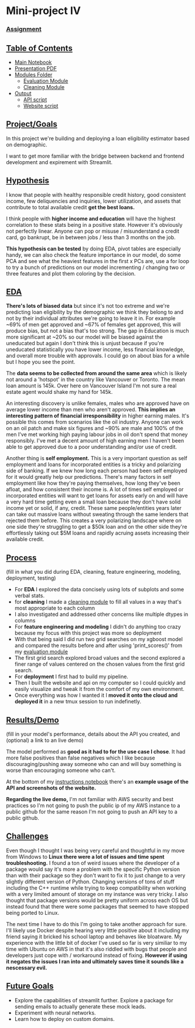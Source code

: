 # Mini-project IV

### [Assignment](assignment.md)

## <u>Table of Contents</u>
- [Main Notebook](/notebooks/instructions.ipynb)
- [Presentation PDF](/images/Deployment_Slides.pdf)
- [Modules Folder](/notebooks/modules/)
    - [Evaluation Module](/notebooks/modules/eval.py)
    - [Cleaning Module](/notebooks/modules/cleaning.py)
- [Output](/src/)
    - [API script](/src/app.py)
    - [Website script](/src/website.py)

## <u>Project/Goals</u>
In this project we're building and deploying a loan eligibility estimator based on demographic.

I want to get more familiar with the bridge between backend and frontend development and expirement with Streamlit.

## <u>Hypothesis</u>
I know that people with healthy responsible credit history, good consistent income, few deliquencies and inquiries, lower utilization, and assets that contribute to total available credit **get the best loans.**

I think people with **higher income and education** will have the highest correlation to these stats being in a positive state. However it's obviously not perfectly linear. Anyone can pop or misuse / misunderstand a credit card, go bankrupt, be in between jobs / less than 3 months on the job.

**This hypothesis can be tested** by doing EDA, pivot tables are especially handy, we can also check the feature importance in our model, do some PCA and see what the heaviest features in the first x PCs are, use a for loop to try a bunch of predictions on our model incrementing / changing two or three features and plot them coloring by the decision.

## <u>EDA </u>
**There's lots of biased data** but since it's not too extreme and we're predicting loan eligibility by the demographic we think they belong to and not by their individual attributes we're going to leave it in. For example ~69% of men get approved and ~67% of females get approved, this will produce bias, but not a bias that's too strong. The gap in Education is much more significant at ~20% so our model will be biased against the uneducated but again I don't think this is unjust because if you're uneducated statistically you have lower income, less financial knowledge, and overall more trouble with approvals. I could go on about bias for a while but I hope you see the point.

The **data seems to be collected from around the same area** which is likely not around a 'hotspot' in the country like Vancouver or Toronto. The mean loan amount is 145k. Over here on Vancouver Island I'm not sure a real estate agent would shake my hand for 145k.

An interesting discovery is unlike females, males who are approved have on average lower income than men who aren't approved. **This implies an interesting pattern of financial irresponsibility** in higher earning males. It's possible this comes from scenarios like the oil industry. Anyone can work on an oil patch and make six figures and ~90% are male and 100% of the men I've met working high paying labour jobs in oil don't spend that money responsibly. I've met a decent amount of high earning men I haven't been able to get approved due to a poor understanding and/or use of credit.

Another thing is **self employment.** This is a very important question as self employment and loans for incorporated entities is a tricky and polarizing side of banking. If we knew how long each person had been self employed for it would greatly help our predictions. There's many factors in self employment like how they're paying themselves, how long they've been afloat, and how consistent their income is. A lot of times self employed or incorporated entities will want to get loans for assets early on and will have a very hard time getting even a small loan because they don't have solid income yet or solid, if any, credit. These same people/entities years later can take out massive loans without sweating through the same lenders that rejected them before. This creates a very polarizing landscape where on one side they're struggling to get a $50k loan and on the other side they're effortlessly taking out $5M loans and rapidly acruing assets increasing their available credit.

## <u>Process</u>
(fill in what you did during EDA, cleaning, feature engineering, modeling, deployment, testing)
- For **EDA** I explored the data concisely using lots of subplots and some verbal stats.
- for **cleaning** I made a [cleaning module](/notebooks/modules/cleaning.py) to fill all values in a way that's most appropriate to each column
- I also investigated and addressed other concerns like multiple dtypes in columns
- For **feature engineering and modeling** I didn't do anything too crazy because my focus with this project was more so deployment
- With that being said I did run two grid searches on my xgboost model and compared the results before and after using 'print_scores()' from my [evaluation module](/notebooks/modules/eval.py)
- The first grid search explored broad values and the second explored a finer range of values centered on the chosen values from the first grid search.
- For **deployment** I first had to build my pipeline.
- Then I built the website and api on my computer so I could quickly and easily visualize and tweak it from the comfort of my own environment.
- Once everything was how I wanted it I **moved it onto the cloud and deployed it** in a new tmux session to run indefinetly.

## <u>Results/Demo</u>
(fill in your model's performance, details about the API you created, and (optional) a link to an live demo)

The model performed as **good as it had to for the use case I chose**. It had more false positives than false negatives which I like because discouraging/pushing away someone who can and will buy something is worse than encouraging someone who can't.

At the bottom of my [instructions notebook](/notebooks/instructions.ipynb) there's an **example usage of the API and screenshots of the website.**

**Regarding the live demo,** I'm not familiar with AWS security and best practices so I'm not going to push the public ip of my AWS instance to a public github for the same reason I'm not going to push an API key to a public github.

## <u>Challenges</u>
Even though I thought I was being very careful and thoughtful in my move from Windows to **Linux there were a lot of issues and time spent troubleshooting.** I found a ton of weird issues where the developer of a package would say it's more a problem with the specific Python version than with their package so they don't want to fix it to just change to a very slightly different version of Python. Changing versions of tons of stuff including the C++ runtime while trying to keep compatibility when working with a very limited amount of storage on my instance was very tricky. I also thought that package versions would be pretty uniform across each OS but instead found that there were some packages that seemed to have stopped being ported to Linux.

The next time I have to do this I'm going to take another approach for sure. I'll likely use Docker despite hearing very little positive about it including my friend saying it bricked his school laptop and behaves like bloatware. My experience with the little bit of docker I've used so far is very similiar to my time with Ubuntu on AWS in that it's also riddled with bugs that people and developers just cope with / workaround instead of fixing. **However if using it negates the issues I ran into and ultimately saves time it sounds like a nescessary evil.**

## <u>Future Goals</u>
- Explore the capabilities of streamlit further. Explore a package for sending emails to actually generate these mock leads.
- Experiment with neural networks.
- Learn how to deploy on custom domains.